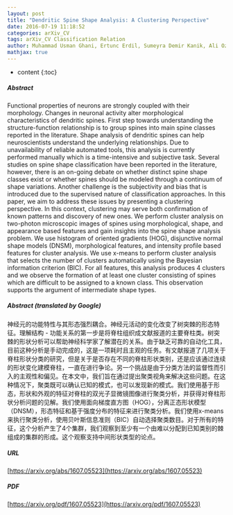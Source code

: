 ```yaml
---
layout: post
title: "Dendritic Spine Shape Analysis: A Clustering Perspective"
date: 2016-07-19 11:18:52
categories: arXiv_CV
tags: arXiv_CV Classification Relation
author: Muhammad Usman Ghani, Ertunc Erdil, Sumeyra Demir Kanik, Ali Ozgur Argunsah, Anna Felicity Hobbiss, Inbal Israely, Devrim Unay, Tolga Tasdizen, Mujdat Cetin
mathjax: true
---
```


* content
{:toc}

##### Abstract
Functional properties of neurons are strongly coupled with their morphology. Changes in neuronal activity alter morphological characteristics of dendritic spines. First step towards understanding the structure-function relationship is to group spines into main spine classes reported in the literature. Shape analysis of dendritic spines can help neuroscientists understand the underlying relationships. Due to unavailability of reliable automated tools, this analysis is currently performed manually which is a time-intensive and subjective task. Several studies on spine shape classification have been reported in the literature, however, there is an on-going debate on whether distinct spine shape classes exist or whether spines should be modeled through a continuum of shape variations. Another challenge is the subjectivity and bias that is introduced due to the supervised nature of classification approaches. In this paper, we aim to address these issues by presenting a clustering perspective. In this context, clustering may serve both confirmation of known patterns and discovery of new ones. We perform cluster analysis on two-photon microscopic images of spines using morphological, shape, and appearance based features and gain insights into the spine shape analysis problem. We use histogram of oriented gradients (HOG), disjunctive normal shape models (DNSM), morphological features, and intensity profile based features for cluster analysis. We use x-means to perform cluster analysis that selects the number of clusters automatically using the Bayesian information criterion (BIC). For all features, this analysis produces 4 clusters and we observe the formation of at least one cluster consisting of spines which are difficult to be assigned to a known class. This observation supports the argument of intermediate shape types.

##### Abstract (translated by Google)
神经元的功能特性与其形态强烈耦合。神经元活动的变化改变了树突棘的形态特征。理解结构 - 功能关系的第一步是将脊柱组织成文献报道的主要脊柱类。树突棘的形状分析可以帮助神经科学家了解潜在的关系。由于缺乏可靠的自动化工具，目前这种分析是手动完成的，这是一项耗时且主观的任务。有文献报道了几项关于脊柱形状分类的研究，但是关于是否存在不同的脊柱形状类别，还是应该通过连续的形状变化建模脊柱，一直在进行争论。另一个挑战是由于分类方法的监督性而引入的主观性和偏见。在本文中，我们旨在通过提出聚类视角来解决这些问题。在这种情况下，聚类既可以确认已知的模式，也可以发现新的模式。我们使用基于形态，形状和外观的特征对脊柱的双光子显微镜图像进行聚类分析，并获得对脊柱形状分析问题的见解。我们使用面向梯度直方图（HOG），分离正态形状模型（DNSM），形态特征和基于强度分布的特征来进行聚类分析。我们使用x-means来执行聚类分析，使用贝叶斯信息准则（BIC）自动选择聚类数目。对于所有的特征，这个分析产生了4个集群，我们观察到至少有一个由难以分配到已知类别的棘组成的集群的形成。这个观察支持中间形状类型的论点。

##### URL
[https://arxiv.org/abs/1607.05523](https://arxiv.org/abs/1607.05523)

##### PDF
[https://arxiv.org/pdf/1607.05523](https://arxiv.org/pdf/1607.05523)

